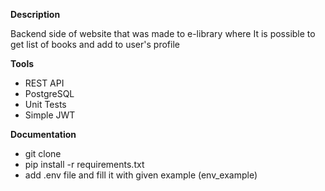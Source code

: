 **Description**

Backend side of website that was made to e-library where It is possible to get list of books and add to user's profile

**Tools**

- REST API
- PostgreSQL
- Unit Tests
- Simple JWT

**Documentation**

- git clone <project>
- pip install -r requirements.txt
- add .env file and fill it with given example (env_example)
